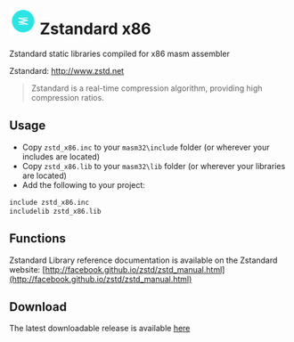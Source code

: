 # ![](../../assets/zstd.png) Zstandard x86

Zstandard static libraries compiled for x86 masm assembler 

Zstandard: http://www.zstd.net

> Zstandard is a real-time compression algorithm, providing high compression ratios.
>

## Usage

* Copy `zstd_x86.inc` to your `masm32\include` folder (or wherever your includes are located)
* Copy `zstd_x86.lib` to your `masm32\lib` folder (or wherever your libraries are located)
* Add the following to your project:
```assembly
include zstd_x86.inc
includelib zstd_x86.lib
```

## Functions

Zstandard Library reference documentation is available on the Zstandard website: [http://facebook.github.io/zstd/zstd_manual.html](http://facebook.github.io/zstd/zstd_manual.html)

## Download

The latest downloadable release is available [here](https://github.com/mrfearless/libraries/blob/master/releases/zstd_x86.zip?raw=true)

